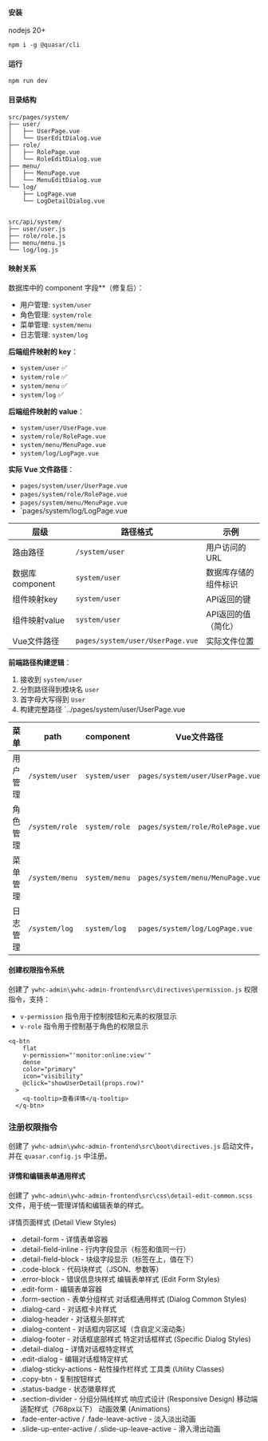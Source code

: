 #### 安装
nodejs 20+
```
npm i -g @quasar/cli
```
#### 运行
```
npm run dev
```

#### 目录结构
```
src/pages/system/
├── user/
│   ├── UserPage.vue
│   └── UserEditDialog.vue
├── role/
│   ├── RolePage.vue
│   └── RoleEditDialog.vue
├── menu/
│   ├── MenuPage.vue
│   └── MenuEditDialog.vue
└── log/
    ├── LogPage.vue
    └── LogDetailDialog.vue


src/api/system/
├── user/user.js
├── role/role.js
├── menu/menu.js
└── log/log.js
```
#### 映射关系
数据库中的 component 字段**（修复后）：
- 用户管理: `system/user`
- 角色管理: `system/role`
- 菜单管理: `system/menu`
- 日志管理: `system/log`

**后端组件映射的 key**：
- `system/user` ✅
- `system/role` ✅
- `system/menu` ✅
- `system/log` ✅

**后端组件映射的 value**：
- `system/user/UserPage.vue`
- `system/role/RolePage.vue`
- `system/menu/MenuPage.vue`
- `system/log/LogPage.vue`

**实际 Vue 文件路径**：
- `pages/system/user/UserPage.vue`
- `pages/system/role/RolePage.vue`
- `pages/system/menu/MenuPage.vue`
- `pages/system/log/LogPage.vue



| 层级 | 路径格式 | 示例 |
|------|----------|------|
| 路由路径 | `/system/user` | 用户访问的URL |
| 数据库component | `system/user` | 数据库存储的组件标识 |
| 组件映射key | `system/user` | API返回的键 |
| 组件映射value | `system/user` | API返回的值（简化） |
| Vue文件路径 | `pages/system/user/UserPage.vue` | 实际文件位置 |

**前端路径构建逻辑**：
1. 接收到 `system/user`
2. 分割路径得到模块名 `user`
3. 首字母大写得到 `User`
4. 构建完整路径 `../pages/system/user/UserPage.vue


菜单 | path | component | Vue文件路径 |
|------|------|-----------|------------|
| 用户管理 | `/system/user` | `system/user` | `pages/system/user/UserPage.vue` |
| 角色管理 | `/system/role` | `system/role` | `pages/system/role/RolePage.vue` |
| 菜单管理 | `/system/menu` | `system/menu` | `pages/system/menu/MenuPage.vue` |
| 日志管理 | `/system/log` | `system/log` | `pages/system/log/LogPage.vue` |


#### 创建权限指令系统

创建了 `ywhc-admin\ywhc-admin-frontend\src\directives\permission.js` 权限指令，支持：
- `v-permission` 指令用于控制按钮和元素的权限显示
- `v-role` 指令用于控制基于角色的权限显示
```
<q-btn
    flat
    v-permission="'monitor:online:view'"
    dense
    color="primary"
    icon="visibility"
    @click="showUserDetail(props.row)"
  >
    <q-tooltip>查看详情</q-tooltip>
  </q-btn>
```
### 注册权限指令

创建了 `ywhc-admin\ywhc-admin-frontend\src\boot\directives.js` 启动文件，并在 `quasar.config.js` 中注册。
#### 详情和编辑表单通用样式

创建了 `ywhc-admin\ywhc-admin-frontend\src\css\detail-edit-common.scss` 文件，用于统一管理详情和编辑表单的样式。

详情页面样式 (Detail View Styles)
* .detail-form - 详情表单容器
* .detail-field-inline - 行内字段显示（标签和值同一行）
* .detail-field-block - 块级字段显示（标签在上，值在下）
* .code-block - 代码块样式（JSON、参数等）
* .error-block - 错误信息块样式
编辑表单样式 (Edit Form Styles)
* .edit-form - 编辑表单容器
* .form-section - 表单分组样式
对话框通用样式 (Dialog Common Styles)
* .dialog-card - 对话框卡片样式
* .dialog-header - 对话框头部样式
* .dialog-content - 对话框内容区域（含自定义滚动条）
* .dialog-footer - 对话框底部样式
特定对话框样式 (Specific Dialog Styles)
* .detail-dialog - 详情对话框特定样式
* .edit-dialog - 编辑对话框特定样式
* .dialog-sticky-actions - 粘性操作栏样式
工具类 (Utility Classes)
* .copy-btn - 复制按钮样式
* .status-badge - 状态徽章样式
* .section-divider - 分组分隔线样式
响应式设计 (Responsive Design)
移动端适配样式（768px以下）
动画效果 (Animations)
* .fade-enter-active / .fade-leave-active - 淡入淡出动画
* .slide-up-enter-active / .slide-up-leave-active - 滑入滑出动画
